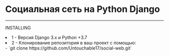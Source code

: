 # Социальная сеть на Python Django 
____
INSTALLING 

<li> 1 - Версия Django 3.x и Python +3.7 </li>
<li> 2 - Клонирование репозитория в ваш проект с помощью:  </li>
- `git clone https://github.com/Untouchable17/social-web.git`
